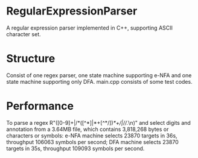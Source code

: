 # RegularExpressionParser
A regular expression parser implemented in C++, supporting ASCII character set.

# Structure
Consist of one regex parser, one state machine supporting e-NFA and one state machine supporting only DFA.
main.cpp consists of some test codes.

# Performance
To parse a regex R"([0-9]+|/\*([^\*]|\*+[^\*/])*\*+/|//.*\n)" and select digits and annotation from a 3.64MB file, which contains 3,818,268 bytes or characters or symbols:
e-NFA machine selects 23870 targets in 36s, throughput 106063 symbols per second;
DFA machine selects 23870 targets in 35s, throughput 109093 symbols per second.
